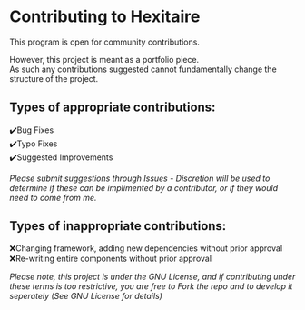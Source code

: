 # Contributing to Hexitaire

This program is open for community contributions.  
  
However, this project is meant as a portfolio piece.  
As such any contributions suggested cannot fundamentally change the structure of the project.

## Types of appropriate contributions:  
:heavy_check_mark:Bug Fixes  
:heavy_check_mark:Typo Fixes  
:heavy_check_mark:Suggested Improvements  
  
*Please submit suggestions through Issues - Discretion will be used to determine if these can be implimented by a contributor, or if they would need to come from me.*

## Types of inappropriate contributions:
:x:Changing framework, adding new dependencies without prior approval  
:x:Re-writing entire components without prior approval

*Please note, this project is under the GNU License, and if contributing under these terms is too restrictive, you are free to Fork the repo and to develop it seperately*
*(See GNU License for details)*
